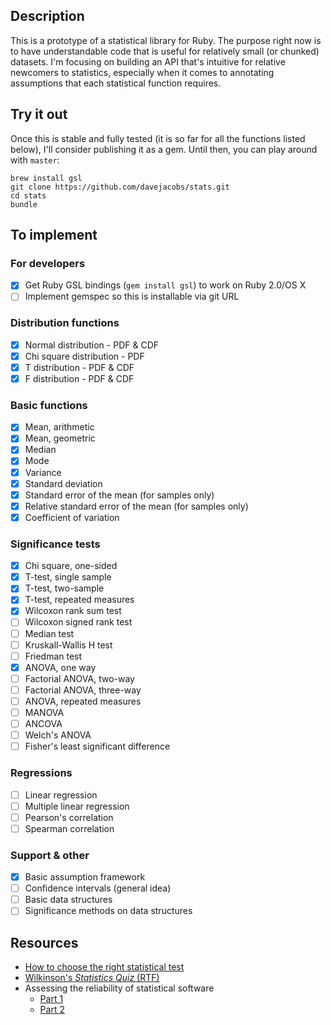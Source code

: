 ## Description

This is a prototype of a statistical library for Ruby. The purpose right now is to have understandable code that is useful for relatively small (or chunked) datasets. I'm focusing on building an API that's intuitive for relative newcomers to statistics, especially when it comes to annotating assumptions that each statistical function requires.

## Try it out

Once this is stable and fully tested (it is so far for all the functions listed below), I'll consider publishing it as a gem. Until then, you can play around with `master`:

    brew install gsl
    git clone https://github.com/davejacobs/stats.git
    cd stats
    bundle

## To implement

### For developers ###

- [x] Get Ruby GSL bindings (`gem install gsl`) to work on Ruby 2.0/OS X
- [ ] Implement gemspec so this is installable via git URL

### Distribution functions ###

- [x] Normal distribution - PDF &amp; CDF
- [x] Chi square distribution - PDF
- [x] T distribution - PDF &amp; CDF
- [x] F distribution - PDF &amp; CDF

### Basic functions ###

- [x] Mean, arithmetic
- [x] Mean, geometric
- [x] Median
- [x] Mode
- [x] Variance
- [x] Standard deviation
- [x] Standard error of the mean (for samples only)
- [x] Relative standard error of the mean (for samples only)
- [x] Coefficient of variation

### Significance tests ###

- [x] Chi square, one-sided
- [x] T-test, single sample
- [x] T-test, two-sample
- [x] T-test, repeated measures
- [x] Wilcoxon rank sum test
- [ ] Wilcoxon signed rank test
- [ ] Median test
- [ ] Kruskall-Wallis H test
- [ ] Friedman test
- [x] ANOVA, one way
- [ ] Factorial ANOVA, two-way
- [ ] Factorial ANOVA, three-way
- [ ] ANOVA, repeated measures
- [ ] MANOVA
- [ ] ANCOVA
- [ ] Welch's ANOVA
- [ ] Fisher's least significant difference

### Regressions ###

- [ ] Linear regression
- [ ] Multiple linear regression
- [ ] Pearson's correlation
- [ ] Spearman correlation

### Support &amp; other ###

- [x] Basic assumption framework
- [ ] Confidence intervals (general idea)
- [ ] Basic data structures
- [ ] Significance methods on data structures

Resources
---------

- [How to choose the right statistical test](http://www.graphpad.com/www/book/choose.html)
- [Wilkinson's *Statistics Quiz* (RTF)](http://tspintl-test.com/products/tsp/benchmarks/wilk.rtf)
- Assessing the reliability of statistical software
  - [Part 1](http://www.questia.com/googleScholar.qst?docId=5001390400)
  - [Part 2](http://www.questia.com/googleScholar.qst?docId=5001888610)
